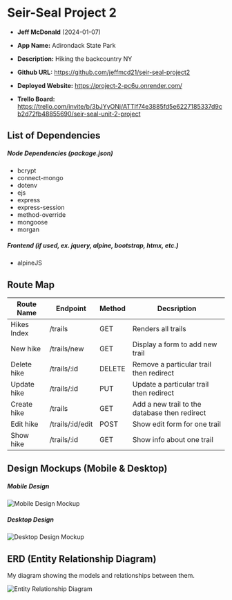 
# Seir-Seal Project 2

- **Jeff McDonald** (2024-01-07)

- **App Name:** Adirondack State Park
- **Description:** Hiking the backcountry NY
- **Github URL:** https://github.com/jeffmcd21/seir-seal-project2
- **Deployed Website:** https://project-2-pc6u.onrender.com/
- **Trello Board:** https://trello.com/invite/b/3bJYyONj/ATTIf74e3885fd5e6227185337d9cb2d72fb48855690/seir-seal-unit-2-project

## List of Dependencies

##### Node Dependencies (package.json)

- bcrypt
- connect-mongo
- dotenv
- ejs
- express
- express-session
- method-override
- mongoose
- morgan

##### Frontend (if used, ex. jquery, alpine, bootstrap, htmx, etc.)

- alpineJS

## Route Map

| Route Name | Endpoint | Method | Decsription |
|------------|----------|--------|-------------|
| Hikes Index | /trails | GET | Renders all trails |
| New hike | /trails/new | GET | Display a form to add new trail |
| Delete hike | /trails/:id | DELETE | Remove a particular trail then redirect |
| Update hike | /trails/:id | PUT | Update a particular trail then redirect |
| Create hike | /trails | GET | Add a new trail to the database then redirect |
| Edit hike | /trails/:id/edit | POST | Show edit form for one trail |
| Show hike | /trails/:id | GET | Show info about one trail |


## Design Mockups (Mobile & Desktop)

##### Mobile Design

![Mobile Design Mockup](https://i.imgur.com/lw1B6J0.png)

##### Desktop Design

![Desktop Design Mockup](https://i.imgur.com/B9EXxQb.png)

## ERD (Entity Relationship Diagram)

My diagram showing the models and relationships between them.

![Entity Relationship Diagram](https://i.imgur.com/7b2DCXU.png)
